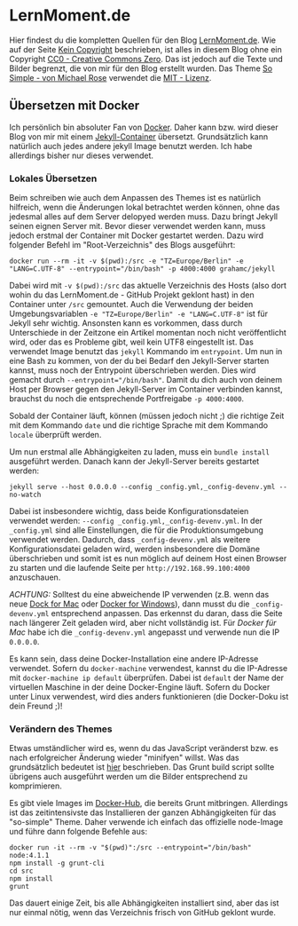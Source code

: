 # LernMoment.de

Hier findest du die kompletten Quellen für den Blog [LernMoment.de](https://www.lernmoment.de). Wie auf der Seite [Kein Copyright](kein-copyright/index.md) beschrieben, ist alles in diesem Blog ohne ein Copyright [CC0 - Creative Commons Zero](https://creativecommons.org/publicdomain/zero/1.0/deed.de). Das ist jedoch auf die Texte und Bilder begrenzt, die von mir für den Blog erstellt wurden.
Das Theme [So Simple - von Michael Rose](https://github.com/mmistakes/so-simple-theme) verwendet die [MIT - Lizenz](LICENSE).

## Übersetzen mit Docker

Ich persönlich bin absoluter Fan von [Docker](https://www.docker.com). Daher kann bzw. wird dieser Blog von mir mit einem [Jekyll-Container](https://hub.docker.com/r/grahamc/jekyll/) übersetzt. Grundsätzlich kann natürlich auch jedes andere jekyll Image benutzt werden. Ich habe allerdings bisher nur dieses verwendet.

### Lokales Übersetzen 

Beim schreiben wie auch dem Anpassen des Themes ist es natürlich hilfreich, wenn die Änderungen lokal betrachtet werden können, ohne das jedesmal alles auf dem Server delopyed werden muss. Dazu bringt Jekyll seinen eignen Server mit. Bevor dieser verwendet werden kann, muss jedoch erstmal der Container mit Docker gestartet werden. Dazu wird folgender Befehl im "Root-Verzeichnis" des Blogs ausgeführt:

```
docker run --rm -it -v $(pwd):/src -e "TZ=Europe/Berlin" -e "LANG=C.UTF-8" --entrypoint="/bin/bash" -p 4000:4000 grahamc/jekyll
```

Dabei wird mit `-v $(pwd):/src` das aktuelle Verzeichnis des Hosts (also dort wohin du das LernMoment.de - GitHub Projekt geklont hast) in den Container unter `/src` gemountet. Auch die Verwendung der beiden Umgebungsvariablen `-e "TZ=Europe/Berlin" -e "LANG=C.UTF-8"` ist für Jekyll sehr wichtig. Ansonsten kann es vorkommen, dass durch Unterschiede in der Zeitzone ein Artikel momentan noch nicht veröffentlicht wird, oder das es Probleme gibt, weil kein UTF8 eingestellt ist.
Das verwendet Image benutzt das `jekyll` Kommando im `entrypoint`. Um nun in eine Bash zu kommen, von der du bei Bedarf den Jekyll-Server starten kannst, muss noch der Entrypoint überschrieben werden. Dies wird gemacht durch `--entrypoint="/bin/bash"`. Damit du dich auch von deinem Host per Browser gegen den Jekyll-Server im Container verbinden kannst, brauchst du noch die entsprechende Portfreigabe `-p 4000:4000`.

Sobald der Container läuft, können (müssen jedoch nicht ;) die richtige Zeit mit dem Kommando `date` und die richtige Sprache mit dem Kommando `locale` überprüft werden.

Um nun erstmal alle Abhängigkeiten zu laden, muss ein `bundle install` ausgeführt werden. Danach kann der Jekyll-Server bereits gestartet werden:

```
jekyll serve --host 0.0.0.0 --config _config.yml,_config-devenv.yml --no-watch
```

Dabei ist insbesondere wichtig, dass beide Konfigurationsdateien verwendet werden: `--config _config.yml,_config-devenv.yml`. In der `_config.yml` sind alle Einstellungen, die für die Produktionsumgebung verwendet werden. Dadurch, dass `_config-devenv.yml` als weitere Konfigurationsdatei geladen wird, werden insbesondere die Domäne überschrieben und somit ist es nun möglich auf deinem Host einen Browser zu starten und die laufende Seite per `http://192.168.99.100:4000` anzuschauen.

*ACHTUNG:* Solltest du eine abweichende IP verwenden (z.B. wenn das neue [Dock for Mac](https://docs.docker.com/docker-for-mac/) oder [Docker for Windows](https://docs.docker.com/docker-for-windows/)), dann musst du die `_config-devenv.yml` entsprechend anpassen. Das erkennst du daran, dass die Seite nach längerer Zeit geladen wird, aber nicht vollständig ist. Für *Docker für Mac* habe ich die `_config-devenv.yml` angepasst und verwende nun die IP `0.0.0.0`.

Es kann sein, dass deine Docker-Installation eine andere IP-Adresse verwendet. Sofern du `docker-machine` verwendest, kannst du die IP-Adresse mit `docker-machine ip default` überprüfen. Dabei ist `default` der Name der virtuellen Maschine in der deine Docker-Engine läuft. Sofern du Docker unter Linux verwendest, wird dies anders funktionieren (die Docker-Doku ist dein Freund ;)!

### Verändern des Themes

Etwas umständlicher wird es, wenn du das JavaScript veränderst bzw. es nach erfolgreicher Änderung wieder "minifyen" willst. Was das grundsätzlich bedeutet ist [hier](http://mmistakes.github.io/so-simple-theme/theme-setup/#further-customization) beschrieben. Das Grunt build script sollte übrigens auch ausgeführt werden um die Bilder entsprechend zu komprimieren.

Es gibt viele Images im [Docker-Hub](https://hub.docker.com), die bereits Grunt mitbringen. Allerdings ist das zeitintensivste das Installieren der ganzen Abhängigkeiten für das "so-simple" Theme. Daher verwende ich einfach das offizielle node-Image und führe dann folgende Befehle aus:

```
docker run -it --rm -v "$(pwd)":/src --entrypoint="/bin/bash" node:4.1.1
npm install -g grunt-cli
cd src
npm install
grunt
```

Das dauert einige Zeit, bis alle Abhängigkeiten installiert sind, aber das ist nur einmal nötig, wenn das Verzeichnis frisch von GitHub geklont wurde.

